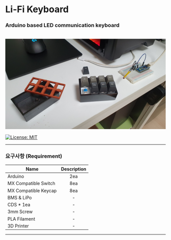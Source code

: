# Li-Fi Keyboard
### Arduino based LED communication keyboard

<br />

<img src="img/img1.jpg" width="700px"/>

<br />

[![License: MIT](https://img.shields.io/badge/License-MIT-yellow.svg)](https://opensource.org/licenses/MIT)

----------------------------------------

### 요구사항 (Requirement)
| Name                 | Description |
| -------------------- | :---------: |
| Arduino              |     2ea     |
| MX Compatible Switch |     8ea     |
| MX Compatible Keycap |     8ea     |
| BMS & LiPo           |      -      |
| CDS * 1ea            |      -      |
| 3mm Screw            |      -      |
| PLA Filament         |      -      |
| 3D Printer           |      -      |

-----------------------------------------------
